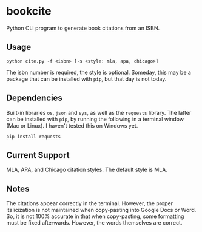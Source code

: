 # bookcite
Python CLI program to generate book citations from an ISBN.

## Usage
```
python cite.py -f <isbn> [-s <style: mla, apa, chicago>]
```
The isbn number is required, the style is optional. Someday, this may be a package that can be installed with `pip`, but that day is not today.

## Dependencies
Built-in libraries `os`, `json` and `sys`, as well as the `requests` library. The latter can be installed with `pip`, by running the following in a terminal window (Mac or Linux). I haven't tested this on Windows yet.
```
pip install requests
```

## Current Support
MLA, APA, and Chicago citation styles. The default style is MLA.

## Notes
The citations appear correctly in the terminal. However, the proper italicization is not maintained when copy-pasting into Google Docs or Word. So, it is not 100% accurate in that when copy-pasting, some formatting must be fixed afterwards. However, the words themselves are correct.